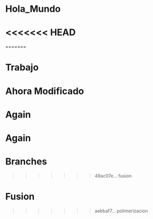 # Hola_Mundo
<<<<<<< HEAD
=======
=======
# Trabajo
# Ahora Modificado
# Again
# Again
# Branches
>>>>>>> 49ac07e... fusion
# Fusion
>>>>>>> aebbaf7... polimerizacion
